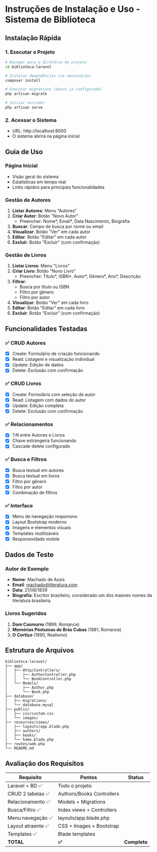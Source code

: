 # Instruções de Instalação e Uso - Sistema de Biblioteca

## Instalação Rápida

### 1. Executar o Projeto

```bash
# Navegar para o diretório do projeto
cd biblioteca-laravel

# Instalar dependências (se necessário)
composer install

# Executar migrations (banco já configurado)
php artisan migrate

# Iniciar servidor
php artisan serve
```

### 2. Acessar o Sistema
- URL: http://localhost:8000
- O sistema abrirá na página inicial

## Guia de Uso

### Página Inicial
- Visão geral do sistema
- Estatísticas em tempo real
- Links rápidos para principais funcionalidades

### Gestão de Autores
1. **Listar Autores**: Menu "Autores"
2. **Criar Autor**: Botão "Novo Autor"
   - Preencher: Nome*, Email*, Data Nascimento, Biografia
3. **Buscar**: Campo de busca por nome ou email
4. **Visualizar**: Botão "Ver" em cada autor
5. **Editar**: Botão "Editar" em cada autor
6. **Excluir**: Botão "Excluir" (com confirmação)

### Gestão de Livros
1. **Listar Livros**: Menu "Livros"
2. **Criar Livro**: Botão "Novo Livro"
   - Preencher: Título*, ISBN*, Autor*, Gênero*, Ano*, Descrição
3. **Filtrar**: 
   - Busca por título ou ISBN
   - Filtro por gênero
   - Filtro por autor
4. **Visualizar**: Botão "Ver" em cada livro
5. **Editar**: Botão "Editar" em cada livro
6. **Excluir**: Botão "Excluir" (com confirmação)

## Funcionalidades Testadas

### ✅ CRUD Autores
- [x] Create: Formulário de criação funcionando
- [x] Read: Listagem e visualização individual
- [x] Update: Edição de dados
- [x] Delete: Exclusão com confirmação

### ✅ CRUD Livros
- [x] Create: Formulário com seleção de autor
- [x] Read: Listagem com dados do autor
- [x] Update: Edição completa
- [x] Delete: Exclusão com confirmação

### ✅ Relacionamentos
- [x] 1:N entre Autores e Livros
- [x] Chave estrangeira funcionando
- [x] Cascade delete configurado

### ✅ Busca e Filtros
- [x] Busca textual em autores
- [x] Busca textual em livros
- [x] Filtro por gênero
- [x] Filtro por autor
- [x] Combinação de filtros

### ✅ Interface
- [x] Menu de navegação responsivo
- [x] Layout Bootstrap moderno
- [x] Imagens e elementos visuais
- [x] Templates reutilizáveis
- [x] Responsividade mobile

## Dados de Teste

### Autor de Exemplo
- **Nome**: Machado de Assis
- **Email**: machado@literatura.com
- **Data**: 21/06/1839
- **Biografia**: Escritor brasileiro, considerado um dos maiores nomes da literatura brasileira.

### Livros Sugeridos
1. **Dom Casmurro** (1899, Romance)
2. **Memórias Póstumas de Brás Cubas** (1881, Romance)
3. **O Cortiço** (1890, Realismo)

## Estrutura de Arquivos

```
biblioteca-laravel/
├── app/
│   ├── Http/Controllers/
│   │   ├── AuthorController.php
│   │   └── BookController.php
│   └── Models/
│       ├── Author.php
│       └── Book.php
├── database/
│   ├── migrations/
│   └── database.mysql
├── public/
│   ├── css/custom.css
│   └── images/
├── resources/views/
│   ├── layouts/app.blade.php
│   ├── authors/
│   ├── books/
│   └── home.blade.php
├── routes/web.php
└── README.md
```


## Avaliação dos Requisitos

| Requisito | Pontos | Status | 
|-----------|--------|--------|
| Laravel + BD  ✅ | Todo o projeto |
| CRUD 2 tabelas  ✅ | Authors/Books Controllers |
| Relacionamento  ✅ | Models + Migrations |
| Busca/Filtro  ✅ | Index views + Controllers |
| Menu navegação ✅ | layouts/app.blade.php |
| Layout atraente ✅ | CSS + Images + Bootstrap |
| Templates ✅ | Blade templates |
| **TOTAL** | **✅** | **Completo** |


